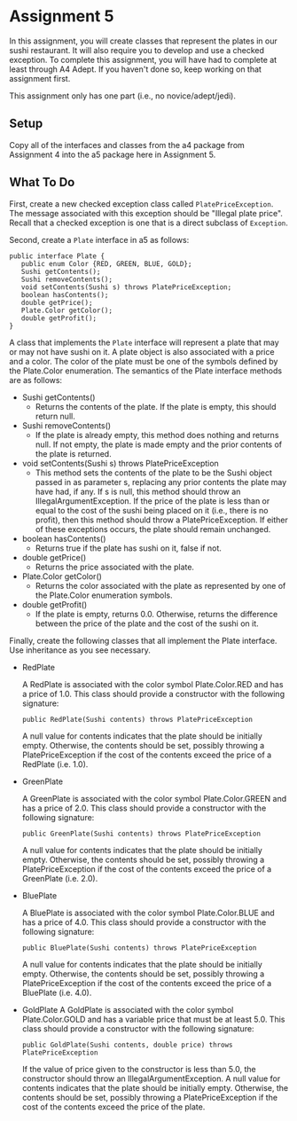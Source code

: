 # Assignment 5

In this assignment, you will create classes that represent the plates in our sushi restaurant. It will also require you to develop and use a checked exception. To complete this assignment, you will have had to complete at least through A4 Adept. If you haven't done so, keep working on that assignment first.

This assignment only has one part (i.e., no novice/adept/jedi).

## Setup

Copy all of the interfaces and classes from the a4 package from Assignment 4 into the a5 package here in Assignment 5. 

## What To Do

First, create a new checked exception class called ```PlatePriceException```. The message associated with this exception should be "Illegal plate price". Recall that a checked exception is one that is a direct subclass of ```Exception```.

Second, create a ```Plate``` interface in a5 as follows:
```
public interface Plate { 
   public enum Color {RED, GREEN, BLUE, GOLD};
   Sushi getContents(); 
   Sushi removeContents(); 
   void setContents(Sushi s) throws PlatePriceException; 
   boolean hasContents(); 
   double getPrice(); 
   Plate.Color getColor(); 
   double getProfit(); 
}
```

A class that implements the ```Plate``` interface will represent a plate that may or may not have sushi on it. A plate object is also associated with a price and a color. The color of the plate must be one of the symbols defined by the Plate.Color enumeration. The semantics of the Plate interface methods are as follows:

* Sushi getContents()
  * Returns the contents of the plate. If the plate is empty, this should return null.
* Sushi removeContents()
  * If the plate is already empty, this method does nothing and returns null. If not empty, the plate is made empty and the prior contents of the plate is returned.
* void setContents(Sushi s) throws PlatePriceException
  * This method sets the contents of the plate to be the Sushi object passed in as parameter s, replacing any prior contents the plate may have had, if any. If s is null, this method should throw an IllegalArgumentException. If the price of the plate is less than or equal to the cost of the sushi being placed on it (i.e., there is no profit), then this method should throw a PlatePriceException. If either of these exceptions occurs, the plate should remain unchanged.
* boolean hasContents()
  * Returns true if the plate has sushi on it, false if not.
* double getPrice()
  * Returns the price associated with the plate.
* Plate.Color getColor()
  * Returns the color associated with the plate as represented by one of the Plate.Color enumeration symbols.
* double getProfit()
  * If the plate is empty, returns 0.0. Otherwise, returns the difference between the price of the plate and the cost of the sushi on it.

Finally, create the following classes that all implement the Plate interface. Use inheritance as you see necessary.

* RedPlate

  A RedPlate is associated with the color symbol Plate.Color.RED and has a price of 1.0. This class should provide a constructor with the following signature:
  ```
  public RedPlate(Sushi contents) throws PlatePriceException
  ```
  A null value for contents indicates that the plate should be initially empty. Otherwise, the contents should be set, possibly throwing a PlatePriceException if the cost of the contents exceed the price of a RedPlate (i.e. 1.0).

* GreenPlate
  
  A GreenPlate is associated with the color symbol Plate.Color.GREEN and has a price of 2.0. This class should provide a constructor with the following signature:
  ```
  public GreenPlate(Sushi contents) throws PlatePriceException
  ```
  A null value for contents indicates that the plate should be initially empty. Otherwise, the contents should be set, possibly throwing a PlatePriceException if the cost of the contents exceed the price of a GreenPlate (i.e. 2.0).

* BluePlate

  A BluePlate is associated with the color symbol Plate.Color.BLUE and has a price of 4.0. This class should provide a constructor with the following signature:
  ```
  public BluePlate(Sushi contents) throws PlatePriceException
  ```
  A null value for contents indicates that the plate should be initially empty. Otherwise, the contents should be set, possibly throwing a PlatePriceException if the cost of the contents exceed the price of a BluePlate (i.e. 4.0).

* GoldPlate
  A GoldPlate is associated with the color symbol Plate.Color.GOLD and has a variable price that must be at least 5.0. This class should provide a constructor with the following signature:
  ```
  public GoldPlate(Sushi contents, double price) throws PlatePriceException
  ```
  If the value of price given to the constructor is less than 5.0, the constructor should throw an IllegalArgumentException. A null value for contents indicates that the plate should be initially empty. Otherwise, the contents should be set, possibly throwing a PlatePriceException if the cost of the contents exceed the price of the plate.

